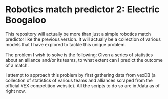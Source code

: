 # Robotics match predictor 2: Electric Boogaloo

This repository will actually be more than just a simple robotics match predictor like the previous version. It will actually be a collection of various models that I have explored to tackle this unique problem.

The problem I wish to solve is the following: Given a series of statistics about an alliance and/or its teams, to what extent can I predict the outcome of a match.

I attempt to approach this problem by first gathering data from vexDB (a collection of statistics of various teams and alliances scraped from the official VEX competition website). All the scripts to do so are in /data as of right now.
